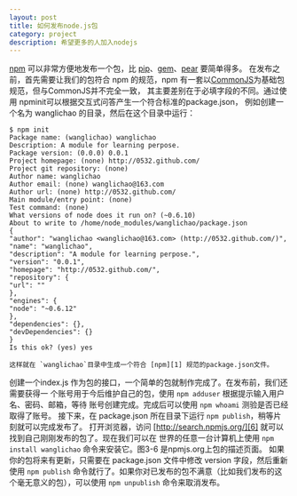 ```yaml
---
layout: post
title: 如何发布node.js包
category: project
description: 希望更多的人加入nodejs
---
```


 [npm][1] 可以非常方便地发布一个包，比 [pip][5]、[gem][4]、[pear][3] 要简单得多。
在发布之前，首先需要让我们的包符合 npm 的规范，npm 有一套以[CommonJS][2]为基础包规范，但与CommonJS并不完全一致，
其主要差别在于必填字段的不同。通过使用 npminit可以根据交互式问答产生一个符合标准的package.json，
例如创建一个名为 wanglichao 的目录，然后在这个目录中运行：

	$ npm init
	Package name: (wanglichao) wanglichao
	Description: A module for learning perpose.
	Package version: (0.0.0) 0.0.1
	Project homepage: (none) http://0532.github.com/
	Project git repository: (none)
	Author name: wanglichao
	Author email: (none) wanglichao@163.com
	Author url: (none) http://0532.github.com/
	Main module/entry point: (none)
	Test command: (none)
	What versions of node does it run on? (~0.6.10)
	About to write to /home/node_modules/wanglichao/package.json
	{
	"author": "wanglichao <wanglichao@163.com> (http://0532.github.com/)",
	"name": "wanglichao",
	"description": "A module for learning perpose.",
	"version": "0.0.1",
	"homepage": "http://0532.github.com/",
	"repository": {
	"url": ""
	},
	"engines": {
	"node": "~0.6.12"
	},
	"dependencies": {},
	"devDependencies": {}
	}
	Is this ok? (yes) yes
	
	这样就在 `wanglichao`目录中生成一个符合 [npm][1] 规范的package.json文件。
创建一个index.js 作为包的接口，一个简单的包就制作完成了。在发布前，我们还需要获得一
个账号用于今后维护自己的包，使用 `npm adduser` 根据提示输入用户名、密码、邮箱，等待
账号创建完成。完成后可以使用 `npm whoami` 测验是否已经取得了账号。
    接下来，在 package.json 所在目录下运行 `npm publish`，稍等片刻就可以完成发布了。
打开浏览器，访问 [http://search.npmjs.org/][6] 就可以找到自己刚刚发布的包了。现在我们可以在
世界的任意一台计算机上使用 `npm install wanglichao` 命令来安装它。图3-6 是npmjs.org上包的描述页面。
    如果你的包将来有更新，只需要在 package.json 文件中修改 version 字段，然后重新使用 `npm publish`
	命令就行了。如果你对已发布的包不满意（比如我们发布的这个毫无意义的包），可以使用 `npm unpublish` 命令来取消发布。


[1]: https://www.npmjs.org/
[2]: http://wiki.commonjs.org/wiki/Modules/1.1
[3]: http://pear.php.net/
[4]: http://rubygems.org/pages/download
[5]: https://pypi.python.org/pypi/pip/
[6]: http://search.npmjs.org/
[7]: http://0532.github.io/
